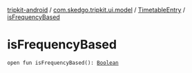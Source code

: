 [tripkit-android](../../index.md) / [com.skedgo.tripkit.ui.model](../index.md) / [TimetableEntry](index.md) / [isFrequencyBased](./is-frequency-based.md)

# isFrequencyBased

`open fun isFrequencyBased(): `[`Boolean`](https://kotlinlang.org/api/latest/jvm/stdlib/kotlin/-boolean/index.html)